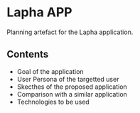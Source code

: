 # Lapha APP

Planning artefact for the Lapha application.

## Contents

- Goal of the application
- User Persona of the targetted user
- Skecthes of the proposed application
- Comparison with a similar application
- Technologies to be used
